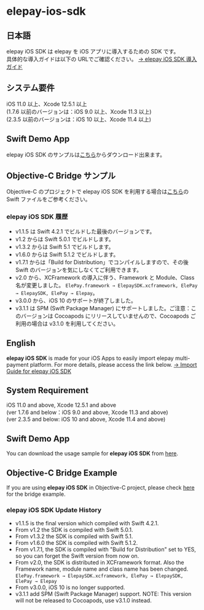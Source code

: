 # elepay-ios-sdk

## 日本語

elepay iOS SDK は elepay を iOS アプリに導入するための SDK です。  
具体的な導入ガイドは以下の URLでご確認ください。
[→ elepay iOS SDK 導入ガイド](https://developer.elepay.io/docs/ios-sdk)

## システム要件

iOS 11.0 以上、Xcode 12.5.1 以上  
(1.7.6 以前のバージョンは：iOS 9.0 以上、Xcode 11.3 以上)  
(2.3.5 以前のバージョンは：iOS 10 以上、Xcode 11.4 以上)  

## Swift Demo App

elepay iOS SDK のサンプルは[こちら](https://github.com/elestyle/elepay-ios-demo-swift)からダウンロード出来ます。

## Objective-C Bridge サンプル

Objective-C のプロジェクトで elepay iOS SDK を利用する場合は[こちら](https://github.com/elestyle/elepay-ios-demo-swift/blob/master/ELEPayObjectiveC/ElePayObjCBridge.swift)の Swift ファイルをご参考ください。

### elepay iOS SDK 履歴

* v1.1.5 は Swift 4.2.1 でビルドした最後のバージョンです。
* v1.2 からは Swift 5.0.1 でビルドします。
* v1.3.2 からは Swift 5.1 でビルドします。
* v1.6.0 からは Swift 5.1.2 でビルドします。
* v1.7.1 からは「Build for Distribution」でコンパイルしますので、その後 Swift のバージョンを気にしなくてご利用できます。
* v2.0 から、XCFramework の導入に伴う、Framework と Module、Class 名が変更しました。
    ```ElePay.framework → ElepaySDK.xcframework, ElePay → ElepaySDK, ElePay → Elepay```。
* v3.0.0 から、iOS 10 のサポートが終了しました。  
* v3.1.1 は SPM (Swift Package Manager) にサポートしました。ご注意：このバージョンは Cocoapods にリリースしていませんので、Cocoapods ご利用の場合は v3.1.0 を利用してください。

## English

**elepay iOS SDK** is made for your iOS Apps to easily import elepay multi-payment platform. For more details, please access the link below.
[→ Import Guide for elepay iOS SDK](https://developer.elepay.io/docs/ios-sdk)

## System Requirement

iOS 11.0 and above, Xcode 12.5.1 and above  
(ver 1.7.6 and below：iOS 9.0 and above, Xcode 11.3 and above)  
(ver 2.3.5 and below: iOS 10 and above, Xcode 11.4 and above)  

## Swift Demo App

You can download the usage sample for **elepay iOS SDK** from [here](https://github.com/elestyle/elepay-ios-demo-swift).

## Objective-C Bridge Example

If you are using **elepay iOS SDK** in Objective-C project, please check [here](https://github.com/elestyle/elepay-ios-demo-swift/blob/master/ELEPayObjectiveC/ElePayObjCBridge.swift) for the bridge example.

### elepay iOS SDK Update History

* v1.1.5 is the final version which compiled with Swift 4.2.1.
* From v1.2 the SDK is compiled with Swift 5.0.1.
* From v1.3.2 the SDK is compiled with Swift 5.1.
* From v1.6.0 the SDK is compiled with Swift 5.1.2.
* From v1.7.1, the SDK is compiled with "Build for Distribution" set to YES, so you can forget the Swift version from now on.
* From v2.0, the SDK is distributed in XCFramework format.
  Also the Framework name,  module name and class name has been changed.
    ```ElePay.framework → ElepaySDK.xcframework, ElePay → ElepaySDK, ElePay → Elepay```
* From v3.0.0, iOS 10 is no longer supported.  
* v3.1.1 add SPM (Swift Package Manager) support. NOTE: This version will not be released to Cocoapods, use v3.1.0 instead.
